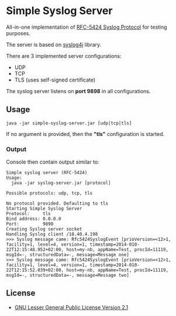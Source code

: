 # Simple Syslog Server

All-in-one implementation of [RFC-5424 Syslog Protocol](http://tools.ietf.org/html/rfc5424) for testing purposes.

The server is based on [syslog4j](http://www.syslog4j.org/) library.

There are 3 implemented server configurations:

 * UDP
 * TCP
 * TLS (uses self-signed certificate) 

The syslog server listens on **port 9898** in all configurations.

## Usage

    java -jar simple-syslog-server.jar [udp|tcp|tls]

If no argument is provided, then the **"tls"** configuration is started.

### Output

Console then contain output similar to:

```
Simple syslog server (RFC-5424)
Usage:
  java -jar syslog-server.jar [protocol]

Possible protocols: udp, tcp, tls

No protocol provided. Defaulting to tls
Starting Simple Syslog Server
Protocol:     tls
Bind address: 0.0.0.0
Port:         9898
Creating Syslog server socket
Handling Syslog client /10.40.4.198
>>> Syslog message came: Rfc5424SyslogEvent [prioVersion=<12>1, facility=1, level=4, version=1, timestamp=2014-010-22T12:15:48.952+02:00, host=my-nb, appName=Test, procId=11119, msgId=-, structuredData=-, message=Message one]
>>> Syslog message came: Rfc5424SyslogEvent [prioVersion=<12>1, facility=1, level=4, version=1, timestamp=2014-010-22T12:15:52.039+02:00, host=my-nb, appName=Test, procId=11119, msgId=-, structuredData=-, message=Message two]
```

## License

* [GNU Lesser General Public License Version 2.1](http://www.gnu.org/licenses/lgpl-2.1-standalone.html)
